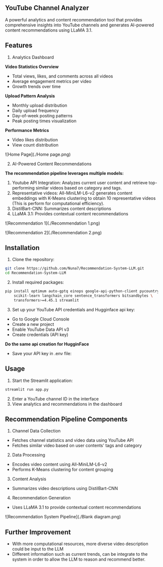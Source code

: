 ## YouTube Channel Analyzer
A powerful analytics and content recommendation tool that provides comprehensive insights into YouTube channels and generates AI-powered content recommendations using LLaMA 3.1.

## Features

1. Analytics Dashboard

**Video Statistics Overview**

- Total views, likes, and comments across all videos
- Average engagement metrics per video
- Growth trends over time


**Upload Pattern Analysis**

- Monthly upload distribution
- Daily upload frequency
- Day-of-week posting patterns
- Peak posting times visualization


**Performance Metrics**

- Video likes distribution
- View count distribution

![Home Page](./Home page.png)

2. AI-Powered Content Recommendations

**The recommendation pipeline leverages multiple models:**

1. Youtube API Integration: Analyzes current user content and retrieve top-performing similar videos based on category and tags.
2. Representative videos: All-MiniLM-L6-v2 generates content embeddings with K-Means clustering to obtain 10 representative videos (This is perform for computational efficiency).
3. DistilBart-CNN: Summarizes content descriptions
4. LLaMA 3.1: Provides contextual content recommendations

![Recommendation 1](./Recommendation 1.png)

![Recommendation 2](./Recommendation 2.png)

## Installation

1. Clone the repository:

```bash
git clone https://github.com/Nuna7/Recommendation-System-LLM.git
cd Recommendation-System-LLM
```
2. Install required packages:

```bash
pip install optimum auto-gptq einops google-api-python-client pycountry \
    scikit-learn langchain_core sentence_transformers bitsandbytes \
    transformers>=4.45.1 streamlit
```

3. Set up your YouTube API credentials and Hugginface api key:

- Go to Google Cloud Console
- Create a new project
- Enable YouTube Data API v3
- Create credentials (API key)

**Do the same api creation for HugginFace**

- Save your API key in .env file:

## Usage

1. Start the Streamlit application:

```bash
streamlit run app.py
```

2. Enter a YouTube channel ID in the interface
3. View analytics and recommendations in the dashboard

## Recommendation Pipeline Components

1. Channel Data Collection

- Fetches channel statistics and video data using YouTube API
- Fetches similar video based on user contents' tags and category

2. Data Processing

- Encodes video content using All-MiniLM-L6-v2
- Performs K-Means clustering for content grouping

3. Content Analysis

- Summarizes video descriptions using DistilBart-CNN

4. Recommendation Generation

- Uses LLaMA 3.1 to provide contextual content recommendations

![Recommendation System Pipeline](./Blank diagram.png)

## Further Improvement
- With more computational resources, more diverse video description could be input to the LLM
- Different information such as current trends, can be integrate to the system in order to allow the LLM to reason and recommend better.

